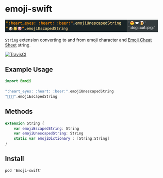# emoji-swift

![](emoji_playground.png)

`String` extension converting to and from emoji character and [Emoji Cheat Sheet](http://www.emoji-cheat-sheet.com/) string.

[![TravisCI](http://img.shields.io/travis/safx/emoji-swift.svg?style=flat)](https://travis-ci.org/safx/emoji-swift)
<!--
![Platform](https://img.shields.io/cocoapods/p/emoji-swift.svg?style=flat)
![License](https://img.shields.io/cocoapods/l/emoji-swift.svg?style=flat)
![Version](https://img.shields.io/cocoapods/v/emoji-swift.svg?style=flat)
-->

## Example Usage

```swift
import Emoji

":heart_eyes: :heart: :beer:".emojiUnescapedString
"🐶🐱🐷".emojiEscapedString
```

## Methods

```swift
extension String {
    var emojiEscapedString: String
    var emojiUnescapedString: String
    static var emojiDictionary : [String:String]
}
```

## Install

```
pod 'Emoji-swift'
```
